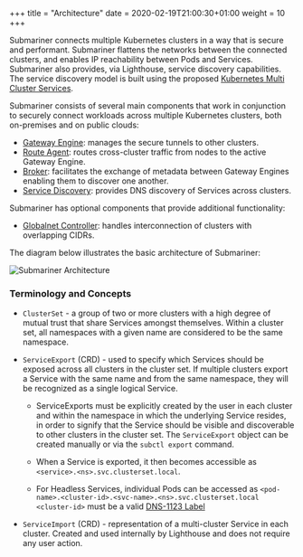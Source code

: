 +++
title = "Architecture"
date = 2020-02-19T21:00:30+01:00
weight = 10
+++
<!-- markdownlint-disable line-length -->
Submariner connects multiple Kubernetes clusters in a way that is secure and performant. Submariner flattens the networks between the
connected clusters, and enables IP reachability between Pods and Services. Submariner also provides, via Lighthouse, service discovery
capabilities. The service discovery model is built using the proposed
[Kubernetes Multi Cluster Services](https://github.com/kubernetes/enhancements/tree/master/keps/sig-multicluster/1645-multi-cluster-services-api).
<!-- markdownlint-enable line-length -->
Submariner consists of several main components that work in conjunction to securely connect workloads across multiple Kubernetes clusters,
both on-premises and on public clouds:

* [Gateway Engine](./gateway-engine/): manages the secure tunnels to other clusters.
* [Route Agent](./route-agent/): routes cross-cluster traffic from nodes to the active Gateway Engine.
* [Broker](./broker/): facilitates the exchange of metadata between Gateway Engines enabling them to discover one another.
* [Service Discovery](./service-discovery/): provides DNS discovery of Services across clusters.

Submariner has optional components that provide additional functionality:

* [Globalnet Controller](./globalnet/): handles interconnection of clusters with overlapping CIDRs.

The diagram below illustrates the basic architecture of Submariner:

![Submariner Architecture](/images/submariner/architecture.jpg)

### Terminology and Concepts

* `ClusterSet` - a group of two or more clusters with a high degree of mutual trust that share Services amongst themselves.
Within a cluster set, all namespaces with a given name are considered to be the same namespace.

* `ServiceExport` (CRD) - used to specify which Services should be exposed across all clusters in the cluster set. If multiple clusters
export a Service with the same name and from the same namespace, they will be recognized as a single logical Service.

  * ServiceExports must be explicitly created by the user in each cluster and within the namespace in which the underlying Service resides,
in order to signify that the Service should be visible and discoverable to other clusters in the cluster set. The `ServiceExport` object can
be created manually or via the `subctl export` command.

  * When a Service is exported, it then becomes accessible as `<service>.<ns>.svc.clusterset.local`.

  * For Headless Services, individual Pods can be accessed as `<pod-name>.<cluster-id>.<svc-name>.<ns>.svc.clusterset.local`
`<cluster-id>` must be a valid [DNS-1123 Label](https://kubernetes.io/docs/concepts/overview/working-with-objects/names/#dns-label-names)

* `ServiceImport` (CRD) - representation of a multi-cluster Service in each cluster. Created and used internally by Lighthouse and does not
require any user action.
